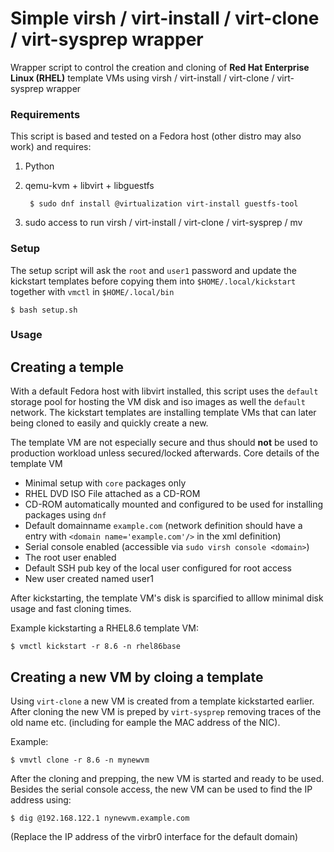 # Simple virsh / virt-install / virt-clone / virt-sysprep wrapper 

Wrapper script to control the creation and cloning of **Red Hat Enterprise Linux (RHEL)**  template VMs using virsh / virt-install / virt-clone / virt-sysprep wrapper

### Requirements

This script is based and tested on a Fedora host (other distro may also work) and requires:

1. Python
1. qemu-kvm + libvirt + libguestfs

        $ sudo dnf install @virtualization virt-install guestfs-tool

1. sudo access to run virsh / virt-install / virt-clone / virt-sysprep / mv

### Setup

The setup script will ask the `root` and `user1` password and update the kickstart templates before copying them into `$HOME/.local/kickstart` together with `vmctl` in `$HOME/.local/bin`

    $ bash setup.sh

### Usage

## Creating a temple

With a default Fedora host with libvirt installed, this script uses the `default` storage pool for hosting the VM disk and iso images as well the `default` network. The kickstart templates are installing template VMs that can later being cloned to easily and quickly create a new.

The template VM are not especially secure and thus should **not** be used to production workload unless secured/locked afterwards. Core details of the template VM
* Minimal setup with `core` packages only
* RHEL DVD ISO File attached as a CD-ROM
* CD-ROM automatically mounted and configured to be used for installing packages using `dnf`
* Default domainname `example.com` (network definition should have a entry with `<domain name='example.com'/>` in the xml definition)
* Serial console enabled (accessible via `sudo virsh console <domain>`)
* The root user enabled
* Default SSH pub key of the local user configured for root access
* New user created named user1

After kickstarting, the template VM's disk is sparcified to alllow minimal disk usage and fast cloning times.

Example kickstarting a RHEL8.6 template VM:

    $ vmctl kickstart -r 8.6 -n rhel86base


## Creating a new VM by cloing a template

Using `virt-clone` a new VM is created from a template kickstarted earlier. After cloning the new VM is preped by `virt-sysprep` removing traces of the old name etc. (including for eample the MAC address of the NIC).

Example:

    $ vmvtl clone -r 8.6 -n mynewvm

After the cloning and prepping, the new VM is started and ready to be used. Besides the serial console access, the new VM can be used to find the IP address using:

    $ dig @192.168.122.1 nynewvm.example.com


(Replace the IP address of the virbr0 interface for the default domain)
